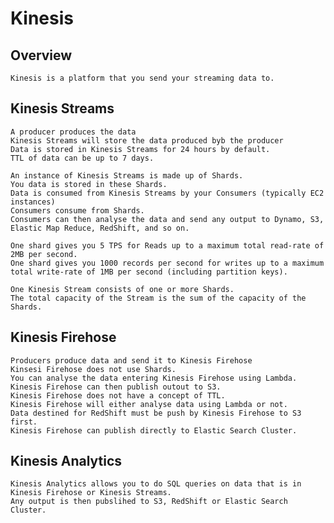 
# Kinesis

## Overview
    Kinesis is a platform that you send your streaming data to.

## Kinesis Streams
    A producer produces the data
    Kinesis Streams will store the data produced byb the producer
    Data is stored in Kinesis Streams for 24 hours by default.
    TTL of data can be up to 7 days.
    
    An instance of Kinesis Streams is made up of Shards.
    You data is stored in these Shards.
    Data is consumed from Kinesis Streams by your Consumers (typically EC2 instances)
    Consumers consume from Shards.
    Consumers can then analyse the data and send any output to Dynamo, S3, Elastic Map Reduce, RedShift, and so on.
    
    One shard gives you 5 TPS for Reads up to a maximum total read-rate of 2MB per second.
    One shard gives you 1000 records per second for writes up to a maximum total write-rate of 1MB per second (including partition keys). 
    
    One Kinesis Stream consists of one or more Shards.
    The total capacity of the Stream is the sum of the capacity of the Shards.
    
## Kinesis Firehose
    Producers produce data and send it to Kinesis Firehose
    Kinsesi Firehose does not use Shards.
    You can analyse the data entering Kinesis Firehose using Lambda.
    Kinesis Firehose can then publish outout to S3.
    Kinesis Firehose does not have a concept of TTL.
    Kinesis Firehose will either analyse data using Lambda or not.
    Data destined for RedShift must be push by Kinesis Firehose to S3 first.
    Kinesis Firehose can publish directly to Elastic Search Cluster.
    
## Kinesis Analytics
    Kinesis Analytics allows you to do SQL queries on data that is in Kinesis Firehose or Kinesis Streams.
    Any output is then pubslihed to S3, RedShift or Elastic Search Cluster.
    

    
